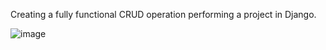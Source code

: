 Creating a fully functional CRUD operation performing a project in Django.

![image](https://github.com/user-attachments/assets/7f85014d-0c58-4cc9-838a-053da7692fe3)

